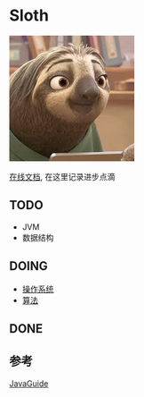 # Sloth
![An image](../public/img/sloth.jpeg)
<!-- ![Image from alias](~@img/sloth.jpeg) -->

[在线文档](https://felix9ia.github.io/sloth/), 在这里记录进步点滴


## TODO

- JVM
- 数据结构
## DOING

- [操作系统](./system/README.md)
- [算法](./algorithm/README.md)

## DONE




## 参考
[JavaGuide](https://snailclimb.gitee.io/javaguide/#/)

